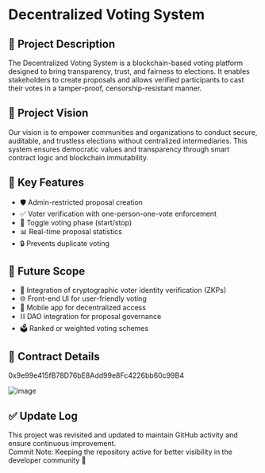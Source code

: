 # Decentralized Voting System

## 📘 Project Description

The Decentralized Voting System is a blockchain-based voting platform designed to bring transparency, trust, and fairness to elections. It enables stakeholders to create proposals and allows verified participants to cast their votes in a tamper-proof, censorship-resistant manner.

## 🌟 Project Vision

Our vision is to empower communities and organizations to conduct secure, auditable, and trustless elections without centralized intermediaries. This system ensures democratic values and transparency through smart contract logic and blockchain immutability.

## 🚀 Key Features

- 🛡️ Admin-restricted proposal creation
- ✅ Voter verification with one-person-one-vote enforcement
- 🔁 Toggle voting phase (start/stop)
- 📊 Real-time proposal statistics
- 🔒 Prevents duplicate voting

## 🔭 Future Scope

- 🔐 Integration of cryptographic voter identity verification (ZKPs)
- 🌐 Front-end UI for user-friendly voting
- 📱 Mobile app for decentralized access
- ⛓️ DAO integration for proposal governance
- 🗳️ Ranked or weighted voting schemes

## 📄 Contract Details
0x9e99e415fB78D76bE8Add99e8Fc4226bb60c99B4

![image](https://github.com/user-attachments/assets/cba9bc4a-286f-45fc-bd0d-fee1dd5cda42)


## ✅ Update Log

This project was revisited and updated to maintain GitHub activity and ensure continuous improvement.  
Commit Note: Keeping the repository active for better visibility in the developer community 🚀

